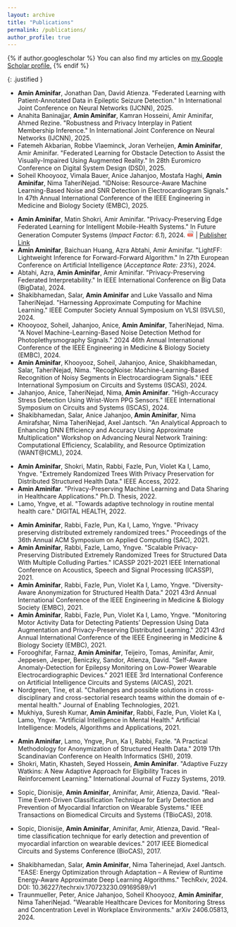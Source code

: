 ```yaml
---
layout: archive
title: "Publications"
permalink: /publications/
author_profile: true
---
```


{% if author.googlescholar %}
  You can also find my articles on <u><a href="{{author.googlescholar}}">my Google Scholar profile</a>.</u>
{% endif %}

{: .justified }
<!-- 2025 -->
* <b>Amin Aminifar</b>, Jonathan Dan, David Atienza. "Federated Learning with Patient-Annotated Data in Epileptic Seizure Detection." In International Joint Conference on Neural Networks (IJCNN), 2025.
* Anahita Baninajjar, <b>Amin Aminifar</b>, Kamran Hosseini, Amir Aminifar, Ahmed Rezine. "Robustness and Privacy Interplay in Patient Membership Inference." In International Joint Conference on Neural Networks (IJCNN), 2025.
* Fatemeh Akbarian, Robbe Vlaeminck, Joran Verheijen, <b>Amin Aminifar</b>, Amir Aminifar. "Federated Learning for Obstacle Detection to Assist the Visually-Impaired Using Augmented Reality." In 28th Euromicro Conference on Digital System Design (DSD), 2025.
* Soheil Khooyooz, Vimala Bauer, Anice Jahanjoo, Mostafa Haghi, <b>Amin Aminifar</b>, Nima TaheriNejad. "IDNoise: Resource-Aware Machine Learning-Based Noise and SNR Detection in Electrocardiogram Signals." In 47th Annual International Conference of the IEEE Engineering in Medicine and Biology Society (EMBC), 2025.
<!-- 2024 -->
* <b>Amin Aminifar</b>, Matin Shokri, Amir Aminifar. "Privacy-Preserving Edge Federated Learning for Intelligent Mobile-Health Systems." In Future Generation Computer Systems (<i>Impact Factor: 6.1</i>), 2024.
[<img src="https://github.com/AminAminifar/info/blob/master/files/icons/pdf-icon.png" alt=" PDF" width="16" />](https://www.sciencedirect.com/science/article/pii/S0167739X24003972/pdfft?md5=967d2951f36ac1c92466c6a4ee5f41a2&pid=1-s2.0-S0167739X24003972-main.pdf) | [Publisher Link](https://www.sciencedirect.com/science/article/pii/S0167739X24003972)
* <b>Amin Aminifar</b>, Baichuan Huang, Azra Abtahi, Amir Aminifar. "LightFF: Lightweight Inference for Forward-Forward Algorithm." In 27th European Conference on Artificial Intelligence (<i>Acceptance Rate: 23%</i>), 2024.
* Abtahi, Azra, <b>Amin Aminifar</b>, Amir Aminifar. "Privacy-Preserving Federated Interpretability." In IEEE International Conference on Big Data (BigData), 2024.
* Shakibhamedan, Salar, <b>Amin Aminifar</b> and Luke Vassallo and Nima TaheriNejad. "Harnessing Approximate Computing for Machine Learning." IEEE Computer Society Annual Symposium on VLSI (ISVLSI), 2024.
* Khooyooz, Soheil, Jahanjoo, Anice, <b>Amin Aminifar</b>, TaheriNejad, Nima. "A Novel Machine-Learning-Based Noise Detection Method for Photoplethysmography Signals." 2024 46th Annual International Conference of the IEEE Engineering in Medicine & Biology Society (EMBC), 2024.
* <b>Amin Aminifar</b>, Khooyooz, Soheil, Jahanjoo, Anice, Shakibhamedan, Salar, TaheriNejad, Nima. "RecogNoise: Machine-Learning-Based Recognition of Noisy Segments in Electrocardiogram Signals." IEEE International Symposium on Circuits and Systems (ISCAS), 2024.
* Jahanjoo, Anice, TaheriNejad, Nima, <b>Amin Aminifar</b>. "High-Accuracy Stress Detection Using Wrist-Worn PPG Sensors." IEEE International Symposium on Circuits and Systems (ISCAS), 2024.
* Shakibhamedan, Salar, Anice Jahanjoo, <b>Amin Aminifar</b>, Nima Amirafshar, Nima TaheriNejad, Axel Jantsch. "An Analytical Approach to Enhancing DNN Efficiency and Accuracy Using Approximate Multiplication" Workshop on Advancing Neural Network Training: Computational Efficiency, Scalability, and Resource Optimization (WANT@ICML), 2024.
<!-- 2022 -->
* <b>Amin Aminifar</b>, Shokri, Matin, Rabbi, Fazle, Pun, Violet Ka I, Lamo, Yngve. "Extremely Randomized Trees With Privacy Preservation for Distributed Structured Health Data." IEEE Access, 2022.
* <b>Amin Aminifar</b>. "Privacy-Preserving Machine Learning and Data Sharing in Healthcare Applications." Ph.D. Thesis, 2022.
* Lamo, Yngve, et al. "Towards adaptive technology in routine mental health care." DIGITAL HEALTH, 2022.
<!-- 2021 -->
* <b>Amin Aminifar</b>, Rabbi, Fazle, Pun, Ka I, Lamo, Yngve. "Privacy preserving distributed extremely randomized trees." Proceedings of the 36th Annual ACM Symposium on Applied Computing (SAC), 2021.
* <b>Amin Aminifar</b>, Rabbi, Fazle, Lamo, Yngve. "Scalable Privacy-Preserving Distributed Extremely Randomized Trees for Structured Data With Multiple Colluding Parties." ICASSP 2021-2021 IEEE International Conference on Acoustics, Speech and Signal Processing (ICASSP), 2021.
* <b>Amin Aminifar</b>, Rabbi, Fazle, Pun, Violet Ka I, Lamo, Yngve. "Diversity-Aware Anonymization for Structured Health Data." 2021 43rd Annual International Conference of the IEEE Engineering in Medicine & Biology Society (EMBC), 2021.
* <b>Amin Aminifar</b>, Rabbi, Fazle, Pun, Violet Ka I, Lamo, Yngve. "Monitoring Motor Activity Data for Detecting Patients’ Depression Using Data Augmentation and Privacy-Preserving Distributed Learning." 2021 43rd Annual International Conference of the IEEE Engineering in Medicine & Biology Society (EMBC), 2021.
* Forooghifar, Farnaz, <b>Amin Aminifar</b>, Teijeiro, Tomas, Aminifar, Amir, Jeppesen, Jesper, Beniczky, Sandor, Atienza, David. "Self-Aware Anomaly-Detection for Epilepsy Monitoring on Low-Power Wearable Electrocardiographic Devices." 2021 IEEE 3rd International Conference on Artificial Intelligence Circuits and Systems (AICAS), 2021.
* Nordgreen, Tine, et al. "Challenges and possible solutions in cross-disciplinary and cross-sectorial research teams within the domain of e-mental health." Journal of Enabling Technologies, 2021.
* Mukhiya, Suresh Kumar, <b>Amin Aminifar</b>, Rabbi, Fazle, Pun, Violet Ka I, Lamo, Yngve. "Artificial Intelligence in Mental Health." Artificial Intelligence: Models, Algorithms and Applications, 2021.
<!-- 2019 -->
* <b>Amin Aminifar</b>, Lamo, Yngve, Pun, Ka I, Rabbi, Fazle. "A Practical Methodology for Anonymization of Structured Health Data." 2019 17th Scandinavian Conference on Health Informatics (SHI), 2019.
* Shokri, Matin, Khasteh, Seyed Hossein, <b>Amin Aminifar</b>. "Adaptive Fuzzy Watkins: A New Adaptive Approach for Eligibility Traces in Reinforcement Learning." International Journal of Fuzzy Systems, 2019.
<!-- 2018 -->
* Sopic, Dionisije, <b>Amin Aminifar</b>, Aminifar, Amir, Atienza, David. "Real-Time Event-Driven Classification Technique for Early Detection and Prevention of Myocardial Infarction on Wearable Systems." IEEE Transactions on Biomedical Circuits and Systems (TBioCAS), 2018.
<!-- 2017 -->
* Sopic, Dionisije, <b>Amin Aminifar</b>, Aminifar, Amir, Atienza, David. "Real-time classification technique for early detection and prevention of myocardial infarction on wearable devices." 2017 IEEE Biomedical Circuits and Systems Conference (BioCAS), 2017.
<!-- unpublished -->
* Shakibhamedan, Salar, <b>Amin Aminifar</b>, Nima Taherinejad, Axel Jantsch. "EASE: Energy Optimization through Adaptation – A Review of Runtime Energy-Aware Approximate Deep Learning Algorithms." TechRxiv, 2024. DOI: 10.36227/techrxiv.170723230.09169589/v1
* Traunmueller, Peter, Anice Jahanjoo, Soheil Khooyooz, <b>Amin Aminifar</b>, Nima TaheriNejad. "Wearable Healthcare Devices for Monitoring Stress and Concentration Level in Workplace Environments." arXiv 2406.05813, 2024.


<!--
### Conference papers
***
* <b>Amin Aminifar</b>, Jonathan Dan, David Atienza. "Federated Learning with Patient-Annotated Data in Epileptic Seizure Detection." In International Joint Conference on Neural Networks (IJCNN), 2025.
* Anahita Baninajjar, <b>Amin Aminifar</b>, Kamran Hosseini, Amir Aminifar, Ahmed Rezine. "Robustness and Privacy Interplay in Patient Membership Inference." In International Joint Conference on Neural Networks (IJCNN), 2025.
* Soheil Khooyooz, Vimala Bauer, Anice Jahanjoo, Mostafa Haghi, <b>Amin Aminifar</b>, Nima TaheriNejad. "IDNoise: Resource-Aware Machine Learning-Based Noise and SNR Detection in Electrocardiogram Signals." In 47th Annual International Conference of the IEEE Engineering in Medicine and Biology Society (EMBC), 2025.
* Abtahi, Azra, <b>Amin Aminifar</b>, Amir Aminifar. "Privacy-Preserving Federated Interpretability." In IEEE International Conference on Big Data (BigData), 2024.
* <b>Amin Aminifar</b>, Baichuan Huang, Azra Abtahi, Amir Aminifar. "LightFF: Lightweight Inference for Forward-Forward Algorithm." In 27th European Conference on Artificial Intelligence (ECAI), 2024.
* Shakibhamedan, Salar, <b>Amin Aminifar</b> and Luke Vassallo and Nima TaheriNejad. "Harnessing Approximate Computing for Machine Learning." IEEE Computer Society Annual Symposium on VLSI (ISVLSI), 2024.
* Khooyooz, Soheil, Jahanjoo, Anice, <b>Amin Aminifar</b>, TaheriNejad, Nima. "A Novel Machine-Learning-Based Noise Detection Method for Photoplethysmography Signals." 2024 46th Annual International Conference of the IEEE Engineering in Medicine & Biology Society (EMBC), 2024.
* <b>Amin Aminifar</b>, Khooyooz, Soheil, Jahanjoo, Anice, Shakibhamedan, Salar, TaheriNejad, Nima. "RecogNoise: Machine-Learning-Based Recognition of Noisy Segments in Electrocardiogram Signals." IEEE International Symposium on Circuits and Systems (ISCAS), 2024.
* Jahanjoo, Anice, TaheriNejad, Nima, <b>Amin Aminifar</b>. "High-Accuracy Stress Detection Using Wrist-Worn PPG Sensors." IEEE International Symposium on Circuits and Systems (ISCAS), 2024.
* <b>Amin Aminifar</b>, Rabbi, Fazle, Pun, Ka I, Lamo, Yngve. "Privacy preserving distributed extremely randomized trees." Proceedings of the 36th Annual ACM Symposium on Applied Computing (SAC), 2021.
* <b>Amin Aminifar</b>, Rabbi, Fazle, Lamo, Yngve. "Scalable Privacy-Preserving Distributed Extremely Randomized Trees for Structured Data With Multiple Colluding Parties." ICASSP 2021-2021 IEEE International Conference on Acoustics, Speech and Signal Processing (ICASSP), 2021.
* <b>Amin Aminifar</b>, Rabbi, Fazle, Pun, Violet Ka I, Lamo, Yngve. "Diversity-Aware Anonymization for Structured Health Data." 2021 43rd Annual International Conference of the IEEE Engineering in Medicine & Biology Society (EMBC), 2021.
* <b>Amin Aminifar</b>, Rabbi, Fazle, Pun, Violet Ka I, Lamo, Yngve. "Monitoring Motor Activity Data for Detecting Patients’ Depression Using Data Augmentation and Privacy-Preserving Distributed Learning." 2021 43rd Annual International Conference of the IEEE Engineering in Medicine & Biology Society (EMBC), 2021.
* Forooghifar, Farnaz, <b>Amin Aminifar</b>, Teijeiro, Tomas, Aminifar, Amir, Jeppesen, Jesper, Beniczky, Sandor, Atienza, David. "Self-Aware Anomaly-Detection for Epilepsy Monitoring on Low-Power Wearable Electrocardiographic Devices." 2021 IEEE 3rd International Conference on Artificial Intelligence Circuits and Systems (AICAS), 2021.
* <b>Amin Aminifar</b>, Lamo, Yngve, Pun, Ka I, Rabbi, Fazle. "A Practical Methodology for Anonymization of Structured Health Data." 2019 17th Scandinavian Conference on Health Informatics (SHI), 2019.
* Sopic, Dionisije, <b>Amin Aminifar</b>, Aminifar, Amir, Atienza, David. "Real-time classification technique for early detection and prevention of myocardial infarction on wearable devices." 2017 IEEE Biomedical Circuits and Systems Conference (BioCAS), 2017.

### Journal papers
***
* Shakibhamedan, Salar, <b>Amin Aminifar</b>, Nima Taherinejad, Axel Jantsch. "EASE: Energy Optimization through Adaptation – A Review of Runtime Energy-Aware Approximate Deep Learning Algorithms." TechRxiv, 2024. DOI: 10.36227/techrxiv.170723230.09169589/v1
* Traunmueller, Peter, Anice Jahanjoo, Soheil Khooyooz, <b>Amin Aminifar</b>, Nima TaheriNejad. "Wearable Healthcare Devices for Monitoring Stress and Concentration Level in Workplace Environments." arXiv 2406.05813, 2024.
* <b>Amin Aminifar</b>, Matin Shokri, Amir Aminifar. "Privacy-Preserving Edge Federated Learning for Intelligent Mobile-Health Systems." In Future Generation Computer Systems, 2024.<!--
<a href="https://www.sciencedirect.com/science/article/pii/S0167739X24003972?via%3Dihub"><img src="https://github.com/AminAminifar/info/blob/master/files/icons/pdf-icon.png?raw=true" width="15" height="15"><sub>File</sub></a>
<a href="https://raw.githubusercontent.com/AminAminifar/info/refs/heads/master/files/my%20papers'%20BibTeX/aminifar2024privacy_FGCS.bib" download><img src="https://github.com/AminAminifar/info/blob/master/files/icons/quote-icon.png?raw=true" width="15" height="15"><sub>BibTeX</sub></a>
<a href="https://github.com/shokri-matin/Fed-eGlass"><img src="https://github.com/AminAminifar/info/blob/master/files/icons/github-icon.png?raw=true" width="15" height="15"><sub>Code</sub></a>
<a href="https://www.youtube.com/watch?v=goe1k5rvxnc"><img src="https://github.com/AminAminifar/info/blob/master/files/icons/video-icon.png?raw=true" width="15" height="15"><sub>Video</sub></a>
-->
<!--
* <b>Amin Aminifar</b>, Shokri, Matin, Rabbi, Fazle, Pun, Violet Ka I, Lamo, Yngve. "Extremely Randomized Trees With Privacy Preservation for Distributed Structured Health Data." IEEE Access, 2022.<!--
<a href="https://ieeexplore.ieee.org/abstract/document/9676691"><img src="https://github.com/AminAminifar/info/blob/master/files/icons/pdf-icon.png?raw=true" width="15" height="15"><sub>File</sub></a>
<a href="https://raw.githubusercontent.com/AminAminifar/info/refs/heads/master/files/my%20papers'%20BibTeX/aminifar2022extremely.bib" download><img src="https://github.com/AminAminifar/info/blob/master/files/icons/quote-icon.png?raw=true" width="15" height="15"><sub>BibTeX</sub></a>
<a href="https://github.com/AminAminifar/kPPDERT_cloud"><img src="https://github.com/AminAminifar/info/blob/master/files/icons/github-icon.png?raw=true" width="15" height="15"><sub>Code</sub></a>
<a href="https://youtu.be/DXpXzp9nnf4"><img src="https://github.com/AminAminifar/info/blob/master/files/icons/video-icon.png?raw=true" width="15" height="15"><sub>Video</sub></a>
-->
<!--
* Lamo, Yngve, et al. "Towards adaptive technology in routine mental health care." DIGITAL HEALTH, 2022.
* Nordgreen, Tine, et al. "Challenges and possible solutions in cross-disciplinary and cross-sectorial research teams within the domain of e-mental health." Journal of Enabling Technologies, 2021.
* Shokri, Matin, Khasteh, Seyed Hossein, <b>Amin Aminifar</b>. "Adaptive Fuzzy Watkins: A New Adaptive Approach for Eligibility Traces in Reinforcement Learning." International Journal of Fuzzy Systems, 2019.
* Sopic, Dionisije, <b>Amin Aminifar</b>, Aminifar, Amir, Atienza, David. "Real-Time Event-Driven Classification Technique for Early Detection and Prevention of Myocardial Infarction on Wearable Systems." IEEE Transactions on Biomedical Circuits and Systems (TBioCAS), 2018.


### Workshop papers
***
* Shakibhamedan, Salar, Anice Jahanjoo, <b>Amin Aminifar</b>, Nima Amirafshar, Nima TaheriNejad, Axel Jantsch. "An Analytical Approach to Enhancing DNN Efficiency and Accuracy Using Approximate Multiplication" Workshop on Advancing Neural Network Training: Computational Efficiency, Scalability, and Resource Optimization (WANT@ICML), 2024.

### Chapters in scientific books
***
* Mukhiya, Suresh Kumar, <b>Amin Aminifar</b>, Rabbi, Fazle, Pun, Violet Ka I, Lamo, Yngve. "Artificial Intelligence in Mental Health." Artificial Intelligence: Models, Algorithms and Applications, 2021.

### Other publications
***
* <b>Amin Aminifar</b>. "Privacy-Preserving Machine Learning and Data Sharing in Healthcare Applications." Ph.D. Thesis, 2022.
-->











<!--
* Shakibhamedan, Salar, <b>Amin Aminifar</b>, Nima Taherinejad, Axel Jantsch. "EASE: Energy Optimization through Adaptation – A Review of Runtime Energy-Aware Approximate Deep Learning Algorithms." TechRxiv, pp. 1-19, 2024. DOI: 10.36227/techrxiv.170723230.09169589/v1
* Traunmueller, Peter, Anice Jahanjoo, Soheil Khooyooz, <b>Amin Aminifar</b>, Nima TaheriNejad. "Wearable Healthcare Devices for Monitoring Stress and Concentration Level in Workplace Environments." arXiv 2406.05813, 2024.
* Abtahi, Azra, <b>Amin Aminifar</b>, Amir Aminifar. "Privacy-Preserving Federated Interpretability." In IEEE Big Data, 2024.
* <b>Amin Aminifar</b>, Matin Shokri, Amir Aminifar. "Privacy-Preserving Edge Federated Learning for Intelligent Mobile-Health Systems." In Future Generation Computer Systems, pp. 625-637. 2024. <a href="https://github.com/shokri-matin/Fed-eGlass"><img src="https://github.com/AminAminifar/info/blob/master/files/icons/github-icon.png?raw=true" width="15" height="15"><sub>Code</sub></a> 
* <b>Amin Aminifar</b>, Baichuan Huang, Azra Abtahi, Amir Aminifar. "LightFF: Lightweight Inference for Forward-Forward Algorithm." In 27th European Conference on Artificial Intelligence, pp. 1728-1735. 2024.
* Shakibhamedan, Salar, Anice Jahanjoo, <b>Amin Aminifar</b>, Nima Amirafshar, Nima TaheriNejad, Axel Jantsch. "An Analytical Approach to Enhancing DNN Efficiency and Accuracy Using Approximate Multiplication" Workshop on Advancing Neural Network Training: Computational Efficiency, Scalability, and Resource Optimization (WANT@ICML), 2024.
* Shakibhamedan, Salar, <b>Amin Aminifar</b> and Luke Vassallo and Nima TaheriNejad. "Harnessing Approximate Computing for Machine Learning." IEEE Computer Society Annual Symposium on VLSI (ISVLSI), 2024.
* Khooyooz, Soheil, Jahanjoo, Anice, <b>Amin Aminifar</b>, TaheriNejad, Nima. "A Novel Machine-Learning-Based Noise Detection Method for Photoplethysmography Signals." 2024 46th Annual International Conference of the IEEE Engineering in Medicine & Biology Society (EMBC), 2024.
* <b>Amin Aminifar</b>, Khooyooz, Soheil, Jahanjoo, Anice, Shakibhamedan, Salar, TaheriNejad, Nima. "RecogNoise: Machine-Learning-Based Recognition of Noisy Segments in Electrocardiogram Signals." IEEE International Symposium on Circuits and Systems (ISCAS), 2024.
* Jahanjoo, Anice, TaheriNejad, Nima, <b>Amin Aminifar</b>. "High-Accuracy Stress Detection Using Wrist-Worn PPG Sensors." IEEE International Symposium on Circuits and Systems (ISCAS), 2024.
* <b>Amin Aminifar</b>, Shokri, Matin, Rabbi, Fazle, Pun, Violet Ka I, Lamo, Yngve. "Extremely Randomized Trees With Privacy Preservation for Distributed Structured Health Data." IEEE Access, 2022, pp. 6010-6027.
* <b>Amin Aminifar</b>. "Privacy-Preserving Machine Learning and Data Sharing in Healthcare Applications." Ph.D. Thesis, 2022.
* Lamo, Yngve, et al. "Towards adaptive technology in routine mental health care." DIGITAL HEALTH, 2022, pp. 20552076221128678.
* <b>Amin Aminifar</b>, Rabbi, Fazle, Pun, Ka I, Lamo, Yngve. "Privacy preserving distributed extremely randomized trees." Proceedings of the 36th Annual ACM Symposium on Applied Computing, 2021, pp. 1102-1105.
* <b>Amin Aminifar</b>, Rabbi, Fazle, Lamo, Yngve. "Scalable Privacy-Preserving Distributed Extremely Randomized Trees for Structured Data With Multiple Colluding Parties." ICASSP 2021-2021 IEEE International Conference on Acoustics, Speech and Signal Processing (ICASSP), 2021, pp. 2655-2659.
* Mukhiya, Suresh Kumar, <b>Amin Aminifar</b>, Rabbi, Fazle, Pun, Violet Ka I, Lamo, Yngve. "Artificial Intelligence in Mental Health." Artificial Intelligence: Models, Algorithms and Applications, 2021, pp. 13.
* Nordgreen, Tine, et al. "Challenges and possible solutions in cross-disciplinary and cross-sectorial research teams within the domain of e-mental health." Journal of Enabling Technologies, 2021, pp. 241-251.
* <b>Amin Aminifar</b>, Rabbi, Fazle, Pun, Violet Ka I, Lamo, Yngve. "Diversity-Aware Anonymization for Structured Health Data." 2021 43rd Annual International Conference of the IEEE Engineering in Medicine & Biology Society (EMBC), 2021, pp. 2148-2154.
* <b>Amin Aminifar</b>, Rabbi, Fazle, Pun, Violet Ka I, Lamo, Yngve. "Monitoring Motor Activity Data for Detecting Patients’ Depression Using Data Augmentation and Privacy-Preserving Distributed Learning." 2021 43rd Annual International Conference of the IEEE Engineering in Medicine & Biology Society (EMBC), 2021, pp. 2163-2169.
* Forooghifar, Farnaz, <b>Amin Aminifar</b>, Teijeiro, Tomas, Aminifar, Amir, Jeppesen, Jesper, Beniczky, Sandor, Atienza, David. "Self-Aware Anomaly-Detection for Epilepsy Monitoring on Low-Power Wearable Electrocardiographic Devices." 2021 IEEE 3rd International Conference on Artificial Intelligence Circuits and Systems (AICAS), 2021, pp. 1-4.
* Shokri, Matin, Khasteh, Seyed Hossein, <b>Amin Aminifar</b>. "Adaptive Fuzzy Watkins: A New Adaptive Approach for Eligibility Traces in Reinforcement Learning." International Journal of Fuzzy Systems, 2019, pp. 1443-1454.
* <b>Amin Aminifar</b>, Lamo, Yngve, Pun, Ka I, Rabbi, Fazle. "A Practical Methodology for Anonymization of Structured Health Data." 2019 17th Scandinavian Conference on Health Informatics (SHI), 2019, pp. 127-133.
* Sopic, Dionisije, <b>Amin Aminifar</b>, Aminifar, Amir, Atienza, David. "Real-Time Event-Driven Classification Technique for Early Detection and Prevention of Myocardial Infarction on Wearable Systems." IEEE Transactions on Biomedical Circuits and Systems (TBioCAS), 2018, pp. 982-992.
* Sopic, Dionisije, <b>Amin Aminifar</b>, Aminifar, Amir, Atienza, David. "Real-time classification technique for early detection and prevention of myocardial infarction on wearable devices." 2017 IEEE Biomedical Circuits and Systems Conference (BioCAS), 2017, pp. 1-4.
-->
<!--[![GitHub](https://cdn-icons-png.flaticon.com/512/25/25231.png)](https://github.com/shokri-matin/Fed-eGlass)-->

